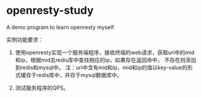 # openresty-study
A demo program to learn openresty myself

实例功能要求：

1. 使用openresty实现一个服务端程序，接收终端的web请求，获取uri中的mid和ip，根据mid去redis库中查找相应的ip，如果存在返回命中， 不存在则添加到redis和mysql中。
注：uri中含有mid和ip，mid和ip的值以key-value的形式缓存于redis库中，并存于mysql数据库中。

2. 测试服务程序的QPS。

